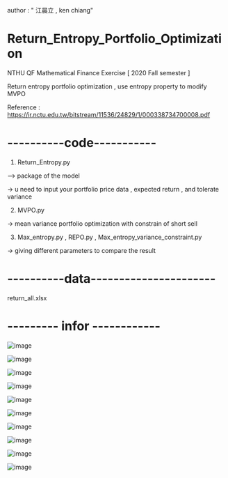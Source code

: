 
author : " 江晨立 , ken chiang"

# Return_Entropy_Portfolio_Optimization

NTHU QF Mathematical Finance Exercise  [ 2020 Fall semester ] 

Return entropy portfolio optimization , use entropy property to modify MVPO 

Reference : https://ir.nctu.edu.tw/bitstream/11536/24829/1/000338734700008.pdf


# ----------code-----------
1. Return_Entropy.py  

  –> package of the model 

  -> u need to input your portfolio price data , expected return , and tolerate variance

2. MVPO.py

  -> mean variance portfolio optimization with constrain of short sell 

3. Max_entropy.py , REPO.py , Max_entropy_variance_constraint.py

  -> giving different parameters to compare the result 

# ----------data----------------------

return_all.xlsx

# --------- infor ------------

![image](https://user-images.githubusercontent.com/80143995/111861006-f6d8ef80-8985-11eb-8862-263850d3accb.png)

![image](https://user-images.githubusercontent.com/80143995/111861008-f93b4980-8985-11eb-8099-1fe716059b3f.png)

![image](https://user-images.githubusercontent.com/80143995/111861011-fb050d00-8985-11eb-9621-d1ec64d301cb.png)

![image](https://user-images.githubusercontent.com/80143995/111861012-fd676700-8985-11eb-86b5-64b91bcf1468.png)

![image](https://user-images.githubusercontent.com/80143995/111861014-ffc9c100-8985-11eb-8ff2-1413f2f53377.png)

![image](https://user-images.githubusercontent.com/80143995/111861015-022c1b00-8986-11eb-9c09-0b1a7863cc6f.png)

![image](https://user-images.githubusercontent.com/80143995/111861018-048e7500-8986-11eb-9b1e-8267a8178f00.png)

![image](https://user-images.githubusercontent.com/80143995/111861020-06583880-8986-11eb-89dc-bfe6f0506b07.png)

![image](https://user-images.githubusercontent.com/80143995/111861023-08ba9280-8986-11eb-8e92-06c853b22931.png)

![image](https://user-images.githubusercontent.com/80143995/111861025-0a845600-8986-11eb-9112-46fdb35cfffd.png)




